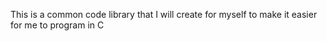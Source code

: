 This is a common code library that I will create for myself to make it easier for me to program in C
